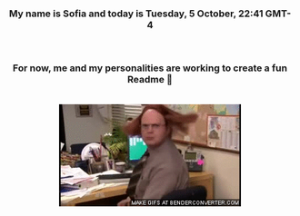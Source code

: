 


<div align="center">
<h3 >My name is Sofia and today is Tuesday, 5 October, 22:41 GMT-4</h3><br>
<h3 >For now, me and my personalities are working to create a fun Readme 👋
</h3><br>
<img src='img/dwight.gif' alt='working...'/>
</div>
